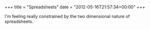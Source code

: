 +++
title = "Spreadsheets"
date = "2012-05-16T21:57:34+00:00"
+++

I'm feeling really constrained by the two dimensional nature of spreadsheets.
			
